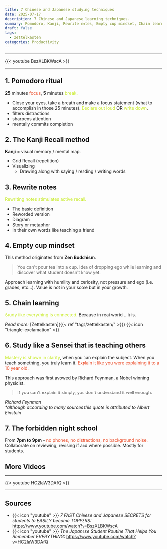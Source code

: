 ```yaml
---
title: 7 Chinese and Japanese studying techniques
date: 2025-07-17
description: 7 Chinese and Japanese learning techniques.
summary: Pomodoro, Kanji, Rewrite notes, Empty cup mindset, Chain learning, Study like a sensei, The forbidden night school...
draft: false
tags:
  - zettelkasten
categories: Productivity
---
```

---

{{< youtube BszXLBKWscA >}}

---
## 1. Pomodoro ritual

**25** minutes <font color=#EB4925>focus</font>, **5** minutes <font color=#C7EB25>break.</font>

- Close your eyes, take a breath and make a focus statement (what to accomplish in those 25 minutes). <font color=#C7EB25>Declare out loud</font> OR <font color=#C7EB25>write down</font>.
- filters distractions
- sharpens attention
- mentally commits completion
## 2. The Kanji Recall method

**Kanji** = visual memory / mental map.

- Grid Recall (repetition)
- Visualizing
	- Drawing along with saying / reading / writing words
## 3. Rewrite notes

<font color=#C7EB25>Rewriting notes stimulates active recall.</font>

- The basic definition
- Reworded version
- Diagram
- Story or metaphor
- In their own words like teaching a friend
## 4. Empty cup mindset

This method originates from **Zen Buddhism**.

>You can't pour tea into a cup. Idea of dropping ego while learning and discover what student doesn't know yet.

Approach learning with humility and curiosity, not pressure and ego (i.e. grades, etc...). Value is not in your score but in your growth.

## 5. Chain learning

<font color=#C7EB25>Study like everything is connected.</font> Because in real world ...it is. 

_Read more:_ [Zettelkasten]({{< ref "tags/zettelkasten/" >}}) {{< icon "triangle-exclamation" >}}

## 6. Study like a Sensei that is teaching others

<font color=#C7EB25>Mastery is shown in clarity</font>, when you can explain the subject. When you teach something, you truly learn it. <font color=#EB4925>Explain it like you were explaining it to a 10 year old.</font>

This approach was first avowed by Richard Feynman, a Nobel winning physicist.

> If you can't explain it simply, you don't understand it well enough.

_Richard Feynman_<br />
*\*although according to many sources this quote is attributed to Albert Einstein*

## 7. The forbidden night school

From **7pm to 9pm** - <font color=#EB4925>no phones, no distractions, no background noise.</font> Collaborate on reviewing, revising if and where possible. Mostly for students.

## More Videos

---

{{< youtube HC2IaW3DAfQ >}}

---
## Sources

- {{< icon "youtube" >}} _7 FAST Chinese and Japanese SECRETS for students to EASILY become TOPPERS:_ https://www.youtube.com/watch?v=BszXLBKWscA
- {{< icon "youtube" >}} _The Japanese Student Routine That Helps You Remember EVERYTHING:_ https://www.youtube.com/watch?v=HC2IaW3DAfQ
